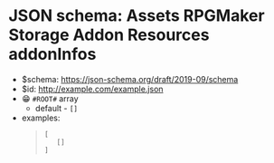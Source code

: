 ﻿# JSON schema: Assets RPGMaker Storage Addon Resources addonInfos

* $schema: https://json-schema.org/draft/2019-09/schema
* $id: http://example.com/example.json
* 😁 `#ROOT#` array
    * default - ```[]```
* examples:
    >```
    >[
    >    []
    >]
    >```
